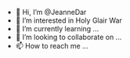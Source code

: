 - 👋 Hi, I’m @JeanneDar
- 👀 I’m interested in Holy Glair War
- 🌱 I’m currently learning ...
- 💞️ I’m looking to collaborate on ...
- 📫 How to reach me ...

<!---
JeanneDar/JeanneDar is a ✨ special ✨ repository because its `README.md` (this file) appears on your GitHub profile.
You can click the Preview link to take a look at your changes.
--->
